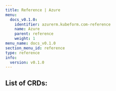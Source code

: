 ```yaml
---
title: Reference | Azure
menu:
  docs_v0.1.0:
    identifier: azurerm.kubeform.com-reference
    name: Azure
    parent: reference
    weight: 1
menu_name: docs_v0.1.0
section_menu_id: reference
type: reference
info:
  version: v0.1.0
---
```


## List of CRDs:
